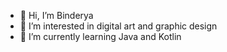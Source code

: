 - 👋 Hi, I’m Binderya
- 👀 I’m interested in digital art and graphic design
- 🌱 I’m currently learning Java and Kotlin
<!---
Binderya0623/Binderya0623 is a ✨ special ✨ repository because its `README.md` (this file) appears on your GitHub profile.
You can click the Preview link to take a look at your changes.
--->
